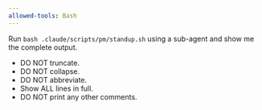 ```yaml
---
allowed-tools: Bash
---
```


Run `bash .claude/scripts/pm/standup.sh` using a sub-agent and show me the complete output.

- DO NOT truncate.
- DO NOT collapse.
- DO NOT abbreviate.
- Show ALL lines in full.
- DO NOT print any other comments.
